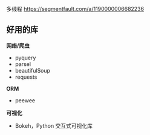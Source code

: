 多线程
https://segmentfault.com/a/1190000006682236


## 好用的库

**网络/爬虫**

- pyquery
- parsel
- beautifulSoup
- requests

**ORM**

- peewee


**可视化**

- Bokeh，Python 交互式可视化库
